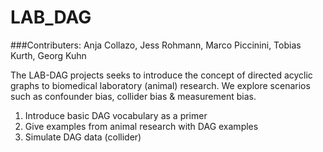 # LAB_DAG

###Contributers: Anja Collazo, Jess Rohmann, Marco Piccinini, Tobias Kurth, Georg Kuhn 

The LAB-DAG projects seeks to introduce the concept of directed acyclic graphs to biomedical laboratory (animal) research. We explore scenarios such as confounder bias, collider bias & measurement bias.

1) Introduce basic DAG vocabulary as a primer 
2) Give examples from animal research with DAG examples 
3) Simulate DAG data (collider) 
